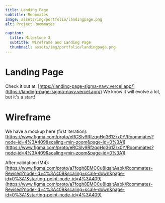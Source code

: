 ```yaml
---
title: Landing Page
subtitle: Roommates
image: assets/img/portfolio/landingpage.png
alt: Project Roommates

caption:
  title: Milestone 3
  subtitle: Wireframe and Landing Page
  thumbnail: assets/img/portfolio/landingpage.png
---
```


# Landing Page
Check it out at: [https://landing-page-sigma-navy.vercel.app/](https://landing-page-sigma-navy.vercel.app/)
We know it will evolve a lot, but it's a start!

# Wireframe
We have a mockup here (first iteration): [https://www.figma.com/proto/eRCSlv9RfzqgHg361Zrx0Y/Roommates?node-id=4%3A409&scaling=min-zoom&page-id=0%3A1](https://www.figma.com/proto/eRCSlv9RfzqgHg361Zrx0Y/Roommates?node-id=4%3A409&scaling=min-zoom&page-id=0%3A1)

After validation (M4): [https://www.figma.com/proto/a7fogh8EMCCu8iqaitAabk/Roommates-Revised?node-id=4%3A409&scaling=scale-down&page-id=0%3A1&starting-point-node-id=4%3A409](https://www.figma.com/proto/a7fogh8EMCCu8iqaitAabk/Roommates-Revised?node-id=4%3A409&scaling=scale-down&page-id=0%3A1&starting-point-node-id=4%3A409)